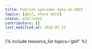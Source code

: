 ```yaml
---
title: Publish specimen data on GBIF
topics: [gbif, share data]
status: published
contributors: []
last_modified_at: 2025-07-21
---
```


{% include resource_list topics='gbif' %}
